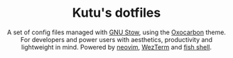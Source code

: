 <div align="center">
  <h1>Kutu's dotfiles</h1>

  A set of config files managed with [GNU Stow](https://www.gnu.org/software/stow/), using the <a href="https://github.com/nyoom-engineering/oxocarbon">Oxocarbon</a> theme. For developers and power users with aesthetics, productivity and lightweight in mind. Powered by <a href="https://neovim.io/">neovim</a>, <a href="https://wezfurlong.org/wezterm/">WezTerm</a> and <a href="https://fishshell.com/">fish shell</a>.
</div>
&nbsp;
